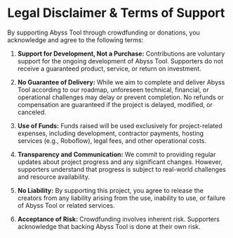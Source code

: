 # Legal Disclaimer & Terms of Support

By supporting Abyss Tool through crowdfunding or donations, you acknowledge and agree to the following terms:

1. **Support for Development, Not a Purchase:**
   Contributions are voluntary support for the ongoing development of Abyss Tool. Supporters do not receive a guaranteed product, service, or return on investment.

2. **No Guarantee of Delivery:**
   While we aim to complete and deliver Abyss Tool according to our roadmap, unforeseen technical, financial, or operational challenges may delay or prevent completion. No refunds or compensation are guaranteed if the project is delayed, modified, or canceled.

3. **Use of Funds:**
   Funds raised will be used exclusively for project-related expenses, including development, contractor payments, hosting services (e.g., Roboflow), legal fees, and other operational costs.

4. **Transparency and Communication:**
   We commit to providing regular updates about project progress and any significant changes. However, supporters understand that progress is subject to real-world challenges and resource availability.

5. **No Liability:**
   By supporting this project, you agree to release the creators from any liability arising from the use, inability to use, or failure of Abyss Tool or related services.

6. **Acceptance of Risk:**
   Crowdfunding involves inherent risk. Supporters acknowledge that backing Abyss Tool is done at their own risk.
